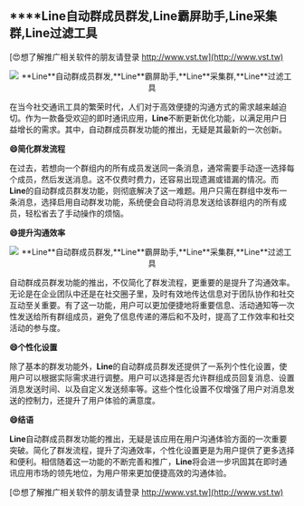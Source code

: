 ## ****Line**自动群成员群发,**Line**霸屏助手,**Line**采集群,**Line**过滤工具**

[😍想了解推广相关软件的朋友请登录 http://www.vst.tw](http://www.vst.tw)

 <center><img src="https://vst.tw/MP4/tuiguang/png/4.png" alt="**Line**自动群成员群发,**Line**霸屏助手,**Line**采集群,**Line**过滤工具"></center>

在当今社交通讯工具的繁荣时代，人们对于高效便捷的沟通方式的需求越来越迫切。作为一款备受欢迎的即时通讯应用，**Line**不断更新优化功能，以满足用户日益增长的需求。其中，自动群成员群发功能的推出，无疑是其最新的一次创新。

**😄简化群发流程**

在过去，若想向一个群组内的所有成员发送同一条消息，通常需要手动逐一选择每个成员，然后发送消息。这不仅费时费力，还容易出现遗漏或错漏的情况。而**Line**的自动群成员群发功能，则彻底解决了这一难题。用户只需在群组中发布一条消息，选择启用自动群发功能，系统便会自动将消息发送给该群组内的所有成员，轻松省去了手动操作的烦恼。

**😄提升沟通效率**

 <center><img src="https://vst.tw/MP4/tuiguang/png/3.png" alt="**Line**自动群成员群发,**Line**霸屏助手,**Line**采集群,**Line**过滤工具"></center>

自动群成员群发功能的推出，不仅简化了群发流程，更重要的是提升了沟通效率。无论是在企业团队中还是在社交圈子里，及时有效地传达信息对于团队协作和社交互动至关重要。有了这一功能，用户可以更加便捷地将重要信息、活动通知等一次性发送给所有群组成员，避免了信息传递的滞后和不及时，提高了工作效率和社交活动的参与度。

**😄个性化设置**

除了基本的群发功能外，**Line**的自动群成员群发还提供了一系列个性化设置，使用户可以根据实际需求进行调整。用户可以选择是否允许群组成员回复消息、设置消息发送时间、以及自定义发送频率等。这些个性化设置不仅增强了用户对消息发送的控制力，还提升了用户体验的满意度。

**😄结语**

**Line**自动群成员群发功能的推出，无疑是该应用在用户沟通体验方面的一次重要突破。简化了群发流程，提升了沟通效率，个性化设置更是为用户提供了更多选择和便利。相信随着这一功能的不断完善和推广，**Line**将会进一步巩固其在即时通讯应用市场的领先地位，为用户带来更加便捷高效的沟通体验。

[😍想了解推广相关软件的朋友请登录 http://www.vst.tw](http://www.vst.tw)



